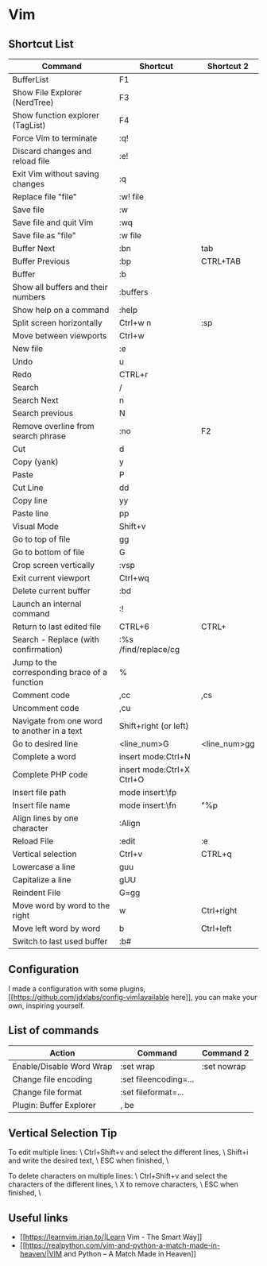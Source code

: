 # Vim

## Shortcut List

| Command | Shortcut | Shortcut 2 |
| ------- | -------- | ---------- |
| BufferList | F1 | |
| Show File Explorer (NerdTree) | F3 | |
| Show function explorer (TagList) | F4 | |
| Force Vim to terminate | :q! | |
| Discard changes and reload file | :e! | |
| Exit Vim without saving changes | :q | |
| Replace file "file" | :w! file | |
| Save file | :w | |
| Save file and quit Vim | :wq | |
| Save file as "file" | :w file | |
| Buffer Next | :bn | tab |
| Buffer Previous | :bp | CTRL+TAB |
| Buffer <buffer number> | :b<buffer number> | |
| Show all buffers and their numbers | :buffers | |
| Show help on a command | :help <command> | |
| Split screen horizontally | Ctrl+w n | :sp |
| Move between viewports | Ctrl+w <direction> | |
| New file | :e <filename> | |
| Undo | u | |
| Redo | CTRL+r | |
| Search | /<search> | |
| Search Next | n | |
| Search previous | N | |
| Remove overline from search phrase | :no | F2 |
| Cut | d | |
| Copy (yank) | y | |
| Paste | P | |
| Cut Line | dd | |
| Copy line | yy | |
| Paste line | pp | |
| Visual Mode | Shift+v | |
| Go to top of file | gg | |
| Go to bottom of file | G | |
| Crop screen vertically | :vsp | |
| Exit current viewport | Ctrl+wq | |
| Delete current buffer | :bd | |
| Launch an internal command | :!<command> | |
| Return to last edited file | CTRL+6 | CTRL+ |
| Search - Replace (with confirmation) | :%s /find/replace/cg | |
| Jump to the corresponding brace of a function | % | |
| Comment code | ,cc | ,cs |
| Uncomment code | ,cu | |
| Navigate from one word to another in a text | Shift+right (or left) | |
| Go to desired line | <line_num>G | <line_num>gg |
| Complete a word | insert mode:Ctrl+N | |
| Complete PHP code | insert mode:Ctrl+X Ctrl+O | |
| Insert file path | mode insert:\fp | |
| Insert file name | mode insert:\fn | "%p |
| Align lines by one character | :Align <char> | |
| Reload File | :edit | :e |
| Vertical selection | Ctrl+v | CTRL+q |
| Lowercase a line | guu | |
| Capitalize a line | gUU | |
| Reindent File | G=gg | |
| Move word by word to the right | w | Ctrl+right |
| Move left word by word | b | Ctrl+left |
| Switch to last used buffer | :b# | |

## Configuration

I made a configuration with some plugins, [[https://github.com/jdxlabs/config-vim|available here]], you can make your own, inspiring yourself.

## List of commands

| Action  | Command | Command 2 |
| ------- | -------- | ---------- |
| Enable/Disable Word Wrap | :set wrap | :set nowrap |
| Change file encoding | :set fileencoding=... | |
| Change file format | :set fileformat=... | |
| Plugin: Buffer Explorer | , be | |


## Vertical Selection Tip

To edit multiple lines: \\
Ctrl+Shift+v and select the different lines, \\
Shift+i and write the desired text, \\
ESC when finished, \\

To delete characters on multiple lines: \\
Ctrl+Shift+v and select the characters of the different lines, \\
X to remove characters, \\
ESC when finished, \\


## Useful links
  * [[https://learnvim.irian.to/|Learn Vim - The Smart Way]]
  * [[https://realpython.com/vim-and-python-a-match-made-in-heaven/|VIM and Python – A Match Made in Heaven]]



